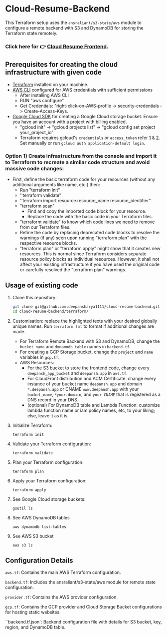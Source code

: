 # Cloud-Resume-Backend

This Terraform setup uses the `ansraliant/s3-state/aws` module to configure a remote backend with S3 and DynamoDB for storing the Terraform state remotely.

### Click here for 👉 [Cloud Resume Frontend](https://github.com/deepansharya1111/cloud-resume-frontend/tree/main).

## Prerequisites for creating the cloud infrastructure with given code

- [Terraform](https://www.terraform.io/) installed on your machine.
- [AWS CLI](https://docs.aws.amazon.com/cli/latest/userguide/getting-started-install.html) configured for AWS credentials with sufficient permissions
  - After installing AWS CLI
  - RUN "aws configure"
  - Get Credentials: "right-click-on-AWS-profile -> security-credentials -> Create-Access-Keys.
- [Google Cloud SDK](https://cloud.google.com/sdk/docs/install) for creating a Google Cloud storage bucket. Ensure you have an account with a project with billing enabled.
  - "gcloud init" -> "gcloud projects list" -> "gcloud config set project your_project_id"
  - Terraform requires gcloud's `credentials` or `access_token` refer [1](https://cloud.google.com/iam/docs/keys-list-get) & [2](https://youtu.be/0PwvhWa3OOY?si=iT1QEhvD22xfqvPI). Set manually or run `gcloud auth application-default login`.

### Option 1) Create infrastructure from the console and import it to Terraform to recreate a similar code structure and avoid massive code changes:

* First, define the basic terraform code for your resources (without any additional arguments like name, etc.) then:
  * Run "terraform init"
  * ''terraform validate"
  * ''terraform import resource.resource_name resource_identifier"
  * "terraform scan"
    * Find and copy the imported code block for your resource.
    * Replace the code with the basic code in your Terraform files.
  * "terraform validate" to know which code lines we need to remove from our Terraform files.
  * Refine the code by replacing deprecated code blocks to resolve the warnings (if any) seen upon running "terraform plan" with the respective resource blocks.
  * "terraform plan" or "terraform apply" might show that it creates new resources. This is normal since Terraform considers separate resource policy blocks as individual resources. However, it shall not affect your existing infrastructure if you have used the original code or carefully resolved the "terraform plan" warnings.

## Usage of existing code

1. Clone this repository:

   ```bash
   git clone git@github.com:deepansharya1111/cloud-resume-backend.git
   cd cloud-resume-backend/terraform/
   ```
   
2. Customisation: replace the highlighted texts with your desired globally unique names. Run `terraform fmt` to format if additional changes are made.

   - For Terraform Remote Backend with S3 and DynamoDB, change the `bucket_name` and `dynamodb_table` names in `backend.tf`.
   - For creating a GCP Storage bucket, change the `project` and `name` variables in `gcp.tf`.
   - AWS Resources:
     - For the S3 bucket to store the frontend code, change every `deepansh_app_bucket` and `deepansh.app` in `aws.tf`.
     - For CloudFront distribution and ACM Certificate: change every instance of your bucket name `deepansh.app` and domain `*.deepansh.app` or CNAME `www.deepansh.app` with your `bucket_name`,  `*your.domain`, and `your CNAME` that is registered as a DNS record in your DNS.
     - (optional) For DynamoDB table and Lambda Function: customize lambda function name or iam policy names, etc, to your liking; else, leave it as it is.
3. Initialize Terraform:
   ```
   terraform init
   ```
   
4. Validate your Terraform configuration:
   ```
   terraform validate
   ```
   
5. Plan your Terraform configuration:
   ```
   terraform plan
   ```
   
6. Apply your Terraform configuration:
   ```
   terraform apply
   ```
   
7. See Google Cloud storage buckets:
   ```
   gsutil ls
   ```
   
8. See AWS DynamoDB tables
   ```
   aws dynamodb list-tables
   ```
   
9. See AWS S3 bucket
   ```
   aws s3 ls
   ```

## Configuration Details
`aws.tf`: Contains the main AWS Terraform configuration.

`backend.tf`: Includes the ansraliant/s3-state/aws module for remote state configuration.

`provider.tf`: Contains the AWS provider configuration.

`gcp.tf`: Contains the GCP provider and Cloud Storage Bucket configurations for hosting static websites.

``backend.tf.json`: Backend configuration file with details for S3 bucket, key, region, and DynamoDB table.
